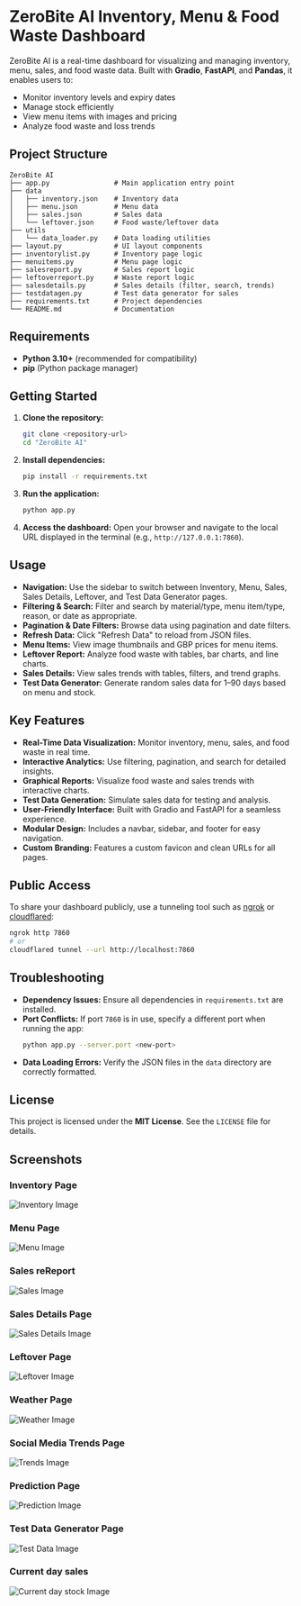 # ZeroBite AI Inventory, Menu & Food Waste Dashboard

ZeroBite AI is a real-time dashboard for visualizing and managing inventory, menu, sales, and food waste data. Built with **Gradio**, **FastAPI**, and **Pandas**, it enables users to:

- Monitor inventory levels and expiry dates
- Manage stock efficiently
- View menu items with images and pricing
- Analyze food waste and loss trends

## Project Structure

```
ZeroBite AI
├── app.py                # Main application entry point
├── data
│   ├── inventory.json    # Inventory data
│   ├── menu.json         # Menu data
│   ├── sales.json        # Sales data
│   └── leftover.json     # Food waste/leftover data
├── utils
│   └── data_loader.py    # Data loading utilities
├── layout.py             # UI layout components
├── inventorylist.py      # Inventory page logic
├── menuitems.py          # Menu page logic
├── salesreport.py        # Sales report logic
├── leftoverreport.py     # Waste report logic
├── salesdetails.py       # Sales details (filter, search, trends)
├── testdatagen.py        # Test data generator for sales
├── requirements.txt      # Project dependencies
└── README.md             # Documentation
```

## Requirements

- **Python 3.10+** (recommended for compatibility)
- **pip** (Python package manager)

## Getting Started

1. **Clone the repository:**
   ```sh
   git clone <repository-url>
   cd "ZeroBite AI"
   ```

2. **Install dependencies:**
   ```sh
   pip install -r requirements.txt
   ```

3. **Run the application:**
   ```sh
   python app.py
   ```

4. **Access the dashboard:**
   Open your browser and navigate to the local URL displayed in the terminal (e.g., `http://127.0.0.1:7860`).

## Usage

- **Navigation:** Use the sidebar to switch between Inventory, Menu, Sales, Sales Details, Leftover, and Test Data Generator pages.
- **Filtering & Search:** Filter and search by material/type, menu item/type, reason, or date as appropriate.
- **Pagination & Date Filters:** Browse data using pagination and date filters.
- **Refresh Data:** Click "Refresh Data" to reload from JSON files.
- **Menu Items:** View image thumbnails and GBP prices for menu items.
- **Leftover Report:** Analyze food waste with tables, bar charts, and line charts.
- **Sales Details:** View sales trends with tables, filters, and trend graphs.
- **Test Data Generator:** Generate random sales data for 1–90 days based on menu and stock.

## Key Features

- **Real-Time Data Visualization:** Monitor inventory, menu, sales, and food waste in real time.
- **Interactive Analytics:** Use filtering, pagination, and search for detailed insights.
- **Graphical Reports:** Visualize food waste and sales trends with interactive charts.
- **Test Data Generation:** Simulate sales data for testing and analysis.
- **User-Friendly Interface:** Built with Gradio and FastAPI for a seamless experience.
- **Modular Design:** Includes a navbar, sidebar, and footer for easy navigation.
- **Custom Branding:** Features a custom favicon and clean URLs for all pages.

## Public Access

To share your dashboard publicly, use a tunneling tool such as [ngrok](https://ngrok.com/) or [cloudflared](https://developers.cloudflare.com/cloudflare-one/connections/connect-apps/install-and-setup/installation/):

```sh
ngrok http 7860
# or
cloudflared tunnel --url http://localhost:7860
```

## Troubleshooting

- **Dependency Issues:** Ensure all dependencies in `requirements.txt` are installed.
- **Port Conflicts:** If port `7860` is in use, specify a different port when running the app:
  ```sh
  python app.py --server.port <new-port>
  ```
- **Data Loading Errors:** Verify the JSON files in the `data` directory are correctly formatted.

## License

This project is licensed under the **MIT License**. See the `LICENSE` file for details.

## Screenshots
### Inventory Page
![Inventory Image](screenshot/inventory.jpg)
### Menu Page
![Menu Image](screenshot/menu.jpg)
### Sales reReport
![Sales Image](screenshot/salesreport.jpg)
### Sales Details Page
![Sales Details Image](screenshot/salesdetails.jpg)
### Leftover Page
![Leftover Image](screenshot/leftover.jpg)
### Weather Page
![Weather Image](screenshot/weather.jpg)
### Social Media Trends Page
![Trends Image](screenshot/trends.jpg)
### Prediction Page
![Prediction Image](screenshot/prediction.jpg)
### Test Data Generator Page
![Test Data Image](screenshot/testdata.jpg)
### Current day sales
![Current day stock Image](screenshot/currentday.jpg)

